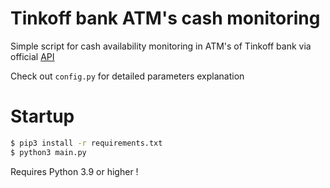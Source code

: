 # Tinkoff bank ATM's cash monitoring
Simple script for cash availability monitoring in ATM's of Tinkoff bank via official [API](https://api.tinkoff.ru/geo/withdraw/clusters)

Check out `config.py` for detailed parameters explanation

# Startup
```bash
$ pip3 install -r requirements.txt
$ python3 main.py
```
Requires Python 3.9 or higher !
